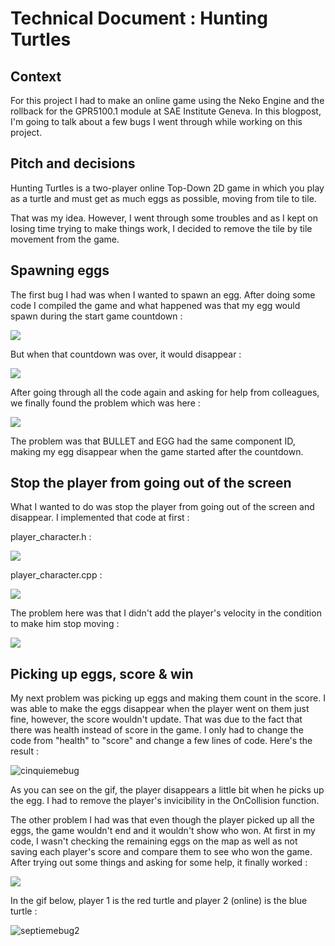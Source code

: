 # Technical Document : Hunting Turtles
## Context

For this project I had to make an online game using the Neko Engine and the rollback for the GPR5100.1 module at SAE Institute Geneva. In this blogpost, I'm going to talk about a few bugs I went through while working on this project.

## Pitch and decisions

Hunting Turtles is a two-player online Top-Down 2D game in which you play as a turtle and must get as much eggs as possible, moving from tile to tile.

That was my idea. However, I went through some troubles and as I kept on losing time trying to make things work, I decided to remove the tile by tile movement from the game.

## Spawning eggs

The first bug I had was when I wanted to spawn an egg. After doing some code I compiled the game and what happened was that my egg would spawn during the start game countdown :

![](https://eleonoradps.github.io/DocTechNetworkNeko/secondbug.PNG)

But when that countdown was over, it would disappear :

![](https://eleonoradps.github.io/DocTechNetworkNeko/secondbug2.PNG)

After going through all the code again and asking for help from colleagues, we finally found the problem which was here :

![](https://eleonoradps.github.io/DocTechNetworkNeko/secondbug3.PNG)

The problem was that BULLET and EGG had the same component ID, making my egg disappear when the game started after the countdown.

## Stop the player from going out of the screen

What I wanted to do was stop the player from going out of the screen and disappear. I implemented that code at first :

player_character.h :

![](https://eleonoradps.github.io/DocTechNetworkNeko/sixiemebug2.PNG)

player_character.cpp :

![](https://eleonoradps.github.io/DocTechNetworkNeko/sixiemebug.PNG)

The problem here was that I didn't add the player's velocity in the condition to make him stop moving :

![](https://eleonoradps.github.io/DocTechNetworkNeko/sixiemebug3.PNG)

## Picking up eggs, score & win

My next problem was picking up eggs and making them count in the score. I was able to make the eggs disappear when the player went on them just fine, however, the score wouldn't update. That was due to the fact that there was health instead of score in the game. I only had to change the code from "health" to "score" and change a few lines of code.
Here's the result :

![cinquiemebug](https://user-images.githubusercontent.com/55788730/99970102-acf74880-2d9b-11eb-9501-1c56ca5da80c.gif)

As you can see on the gif, the player disappears a little bit when he picks up the egg. I had to remove the player's invicibility in the OnCollision function.

The other problem I had was that even though the player picked up all the eggs, the game wouldn't end and it wouldn't show who won. At first in my code, I wasn't checking the remaining eggs on the map as well as not saving each player's score and compare them to see who won the game. After trying out some things and asking for some help, it finally worked :

![](https://eleonoradps.github.io/DocTechNetworkNeko/septiemebug.PNG)

In the gif below, player 1 is the red turtle and player 2 (online) is the blue turtle :

![septiemebug2](https://user-images.githubusercontent.com/55788730/100090285-40d81b80-2e53-11eb-920c-13c449de0148.gif)











